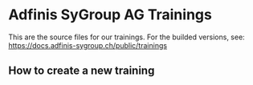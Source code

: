 # Adfinis SyGroup AG Trainings

This are the source files for our trainings. For the builded versions, see:
https://docs.adfinis-sygroup.ch/public/trainings

## How to create a new training
